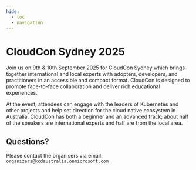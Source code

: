 ```yaml
---
hide:
  - toc
  - navigation
---
```


# CloudCon Sydney 2025

Join us on 9th & 10th September 2025 for CloudCon Sydney which brings together international and local experts with adopters, developers, and practitioners in an accessible and compact format. CloudCon is designed to promote face-to-face collaboration and deliver rich educational experiences. 

At the event, attendees can engage with the leaders of Kubernetes and other projects and help set direction for the cloud native ecosystem in Australia. CloudCon has both a beginner and an advanced track; about half of the speakers are international experts and half are from the local area.

## Questions?

Please contact the organisers via email: `organizers@kcdaustralia.onmicrosoft.com`